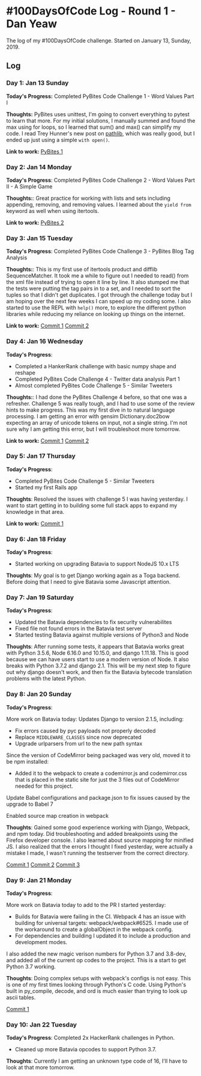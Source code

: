 # #100DaysOfCode Log - Round 1 - Dan Yeaw

The log of my #100DaysOfCode challenge. Started on January 13, Sunday, 2019.

## Log

### Day 1: Jan 13 Sunday

**Today's Progress:** Completed PyBites Code Challenge 1 -
Word Values Part I

**Thoughts:** PyBites uses unittest, I'm going to convert everything to
pytest to learn that more. For my initial solutions, I manually summed
and found the max using for loops, so I learned that sum() and max() can
simplify my code. I read Trey Hunner's new post on
[pathlib](https://treyhunner.com/2018/12/why-you-should-be-using-pathlib/),
which was really good, but I ended up just using a simple `with open()`.

**Link to work:** [PyBites 1](https://github.com/danyeaw/pybites-challenges/commit/3c08c17676ff9fc4aa3d6d7c5ed4d6ee9ddc79f8)

### Day 2: Jan 14 Monday

**Today's Progress**: Completed PyBites Code Challenge 2 -
Word Values Part II - A Simple Game

**Thoughts:**: Great practice for working with lists and sets including
appending, removing, and removing values. I learned about the `yield from`
keyword as well when using itertools. 

**Link to work:** [PyBites 2](https://github.com/danyeaw/pybites-challenges/blob/master/02/game.py)

### Day 3: Jan 15 Tuesday

**Today's Progress**: Completed PyBites Code Challenge 3 -
PyBites Blog Tag Analysis

**Thoughts:**: This is my first use of itertools product and difflib
SequenceMatcher. It took me a while to figure out I needed to read() from
the xml file instead of trying to open it line by line. It also stumped
me that the tests were putting the tag pairs in to a set, and I needed to
sort the tuples so that I didn't get duplicates. I got through the challenge
today but I am hoping over the next few weeks I can speed up my coding some.
I also started to use the REPL with `help()` more, to explore the different
python libraries while reducing my reliance on looking up things on the
internet.

**Link to work:** 
[Commit 1](https://github.com/danyeaw/pybites-challenges/commit/45d5552c82df35338289da414bc9c0fb201033c5)
[Commit 2](https://github.com/danyeaw/pybites-challenges/commit/aa7f37fdf5d3a57d629afc1ea467285ae7b94fbc)

### Day 4: Jan 16 Wednesday

**Today's Progress**:

- Completed a HankerRank challenge with basic numpy shape and reshape
- Completed PyBites Code Challenge 4 - Twitter data analysis Part 1
- Almost completed PyBites Code Challenge 5 - Similar Tweeters

**Thoughts:**: I had done the PyBites Challenge 4 before, so that one was
a refresher. Challenge 5 was really tough, and I had to use some of the
review hints to make progress. This was my first dive in to natural
language processing. I am getting an error with gensim Dictionary.doc2bow
expecting an array of unicode tokens on input, not a single string. I'm
not sure why I am getting this error, but I will troubleshoot more tomorrow.

**Link to work:** 
[Commit 1](https://github.com/danyeaw/pybites-challenges/commit/0203532d094b37a5a85a93ec42038ba9ccbd3512)
[Commit 2](https://github.com/danyeaw/pybites-challenges/commit/77125b3e93f2ac98f61240a800535b715e5e8adb)

### Day 5: Jan 17 Thursday

**Today's Progress**:

- Completed PyBites Code Challenge 5 - Similar Tweeters
- Started my first Rails app

**Thoughts**: Resolved the issues with challenge 5 I was having yesterday.
I want to start getting in to building some full stack apps to expand my
knowledge in that area.

**Link to work:** 
[Commit 1](https://github.com/danyeaw/pybites-challenges/commit/bbecc2bef9d203d5f09fe36b230ec8312ddaf2ed)

### Day 6: Jan 18 Friday

**Today's Progress**:

- Started working on upgrading Batavia to support NodeJS 10.x LTS

**Thoughts**: My goal is to get Django working again as a Toga backend.
Before doing that I need to give Batavia some Javascript attention.

### Day 7: Jan 19 Saturday

**Today's Progress**:

- Updated the Batavia dependencies to fix security vulnerabilites
- Fixed file not found errors in the Batavia test server
- Started testing Batavia against multiple versions of Python3 and Node

**Thoughts**: After running some tests, it appears that Batavia works great
with Python 3.5.6, Node 6.16.0 and 10.15.0, and django 1.11.18. This is
good because we can have users start to use a modern version of Node. 
It also breaks with Python 3.7.2 and django 2.1. This will be my next step
to figure out why django doesn't work, and then fix the Batavia bytecode
translation problems with the latest Python.

### Day 8: Jan 20 Sunday

**Today's Progress**:

More work on Batavia today:
Updates Django to version 2.1.5, including:
- Fix errors caused by pyc payloads not properly decoded
- Replace `MIDDLEWARE_CLASSES` since now deprecated
- Upgrade urlparsers from url to the new path syntax

Since the version of CodeMirror being packaged was very old, moved it to be npm installed:

- Added it to the webpack to create a codemirror.js and codemirror.css that is placed in the static site for just the 3 files out of CodeMirror needed for this project.

Update Babel configurations and package.json to fix issues caused by the upgrade to Babel 7

Enabled source map creation in webpack

**Thoughts**: Gained some good experience working with Django, Webpack,
and npm today. Did troubleshooting and added breakpoints using the
Firefox developer console. I also learned about source mapping for minified
JS. I also realized that the errors I thought I fixed yesterday, were
actually a mistake I made, I wasn't running the testserver from the correct
directory.

[Commit 1](https://github.com/pybee/batavia/pull/770/commits/27febe2458ad81d8b4af37932a43e2fcef7146fe)
[Commit 2](https://github.com/pybee/batavia/pull/770/commits/1c588819861958bc94fd70b8f102cc7862e43202)
[Commit 3](https://github.com/pybee/batavia/pull/770/commits/96ae4a135f842d2f03d317c2cac3aa4d88ee436f)

### Day 9: Jan 21 Monday

**Today's Progress**:

More work on Batavia today to add to the PR I started yesterday:
- Builds for Batavia were failing in the CI. Webpack 4 has an issue with
building for universal targets: webpack/webpack#6525. I made use of the
workaround to create a globalObject in the webpack config.
- For dependencies and building I updated it to include a production and
development modes.

I also added the new magic verison numbers for Python 3.7 and 3.8-dev, and
added all of the current op codes to the project. This is a start to get
Python 3.7 working.

**Thoughts**: Doing complex setups with webpack's configs is not easy.
This is one of my first times looking through Python's C code. Using
Python's built in py_compile, decode, and ord is much easier than trying
to look up ascii tables.

[Commit 1](https://github.com/pybee/batavia/pull/770/commits/c6a1372dbd6b3f7bc595bffb0ac7426865f46c3f)

### Day 10: Jan 22 Tuesday

**Today's Progress**: Completed 2x HackerRank challenges in Python.

- Cleaned up more Batavia opcodes to support Python 3.7.

**Thoughts**: Currently I am getting an unknown type code of 16, I'll have
to look at that more tomorrow.

